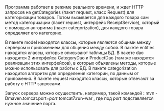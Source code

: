 Программа работает в режиме реального времени, и ждет HTTP запросов на getCategories (пакет request, класс Request) для категоризации товаров. 
Потом вызывается для каждого товара сам метод категоризации (пакет request, интерфейс ReceiptService), который с помощью алгоритма (пакет categorization), для каждого товара определяет его категорию.

В пакете model находятся классы, которые являются общими между сервером и приложением для общения между собой.
В пакете entities находятся классы, которые описывают таблицы БД.
В пакете dao находятся 2 интерфейса CategoryDao и ProductDao (там же находятся реализации этих интерфейсов), в которых объявлены методы, которые можно использовать для работы с БД.
В пакете categorization находится алгоритм для определения категории, по данным от приложения.
В пакете request находятся классы, которые отвечают за работу с HTTP запросами. 

Запуск сервера можно осуществить, например, такой командой : mvn -Dmaven.tomcat.port=$port$ tomcat7:run-war , где под $port$ подставляется нужное значение порта. 